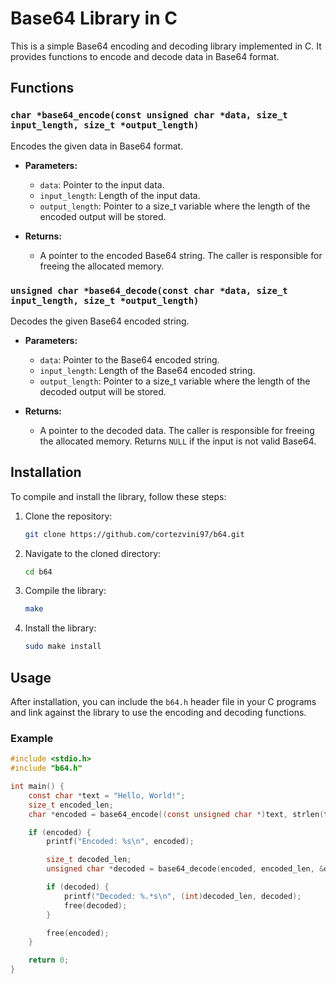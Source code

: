# Base64 Library in C

This is a simple Base64 encoding and decoding library implemented in C. It provides functions to encode and decode data in Base64 format.

## Functions

### `char *base64_encode(const unsigned char *data, size_t input_length, size_t *output_length)`

Encodes the given data in Base64 format.

- **Parameters:**
  - `data`: Pointer to the input data.
  - `input_length`: Length of the input data.
  - `output_length`: Pointer to a size_t variable where the length of the encoded output will be stored.

- **Returns:** 
  - A pointer to the encoded Base64 string. The caller is responsible for freeing the allocated memory.

### `unsigned char *base64_decode(const char *data, size_t input_length, size_t *output_length)`

Decodes the given Base64 encoded string.

- **Parameters:**
  - `data`: Pointer to the Base64 encoded string.
  - `input_length`: Length of the Base64 encoded string.
  - `output_length`: Pointer to a size_t variable where the length of the decoded output will be stored.

- **Returns:** 
  - A pointer to the decoded data. The caller is responsible for freeing the allocated memory. Returns `NULL` if the input is not valid Base64.

## Installation

To compile and install the library, follow these steps:

1. Clone the repository:

    ```sh
    git clone https://github.com/cortezvini97/b64.git
    ```

2. Navigate to the cloned directory:

    ```sh
    cd b64
    ```

3. Compile the library:

    ```sh
    make
    ```

4. Install the library:

    ```sh
    sudo make install
    ```

## Usage

After installation, you can include the `b64.h` header file in your C programs and link against the library to use the encoding and decoding functions.

### Example

```c
#include <stdio.h>
#include "b64.h"

int main() {
    const char *text = "Hello, World!";
    size_t encoded_len;
    char *encoded = base64_encode((const unsigned char *)text, strlen(text), &encoded_len);

    if (encoded) {
        printf("Encoded: %s\n", encoded);

        size_t decoded_len;
        unsigned char *decoded = base64_decode(encoded, encoded_len, &decoded_len);

        if (decoded) {
            printf("Decoded: %.*s\n", (int)decoded_len, decoded);
            free(decoded);
        }

        free(encoded);
    }

    return 0;
}
